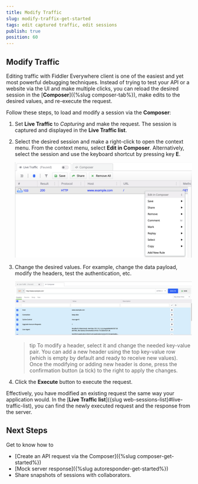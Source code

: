 ```yaml
---
title: Modify Traffic
slug: modify-traffix-get-started
tags: edit captured traffic, edit sessions
publish: true
position: 60
---
```


## Modify Traffic

Editing traffic with Fiddler Everywhere client is one of the easiest and yet most powerful debugging techniques. Instead of trying to test your API or a website via the UI and make multiple clicks, you can reload the desired session in the [**Composer**]({%slug composer-tab%}), make edits to the desired values, and re-execute the request.


Follow these steps, to load and modify a session via the **Composer**:

1. Set **Live Traffic** to _Capturing_ and make the request. The session is captured and displayed in the **Live Traffic list**. 

2. Select the desired session and make a right-click to open the context menu. From the context menu, select **Edit in Composer**. Alternatively, select the session and use the keyboard shortcut by pressing key **E**.

    ![Edit in Composer](../images/composer/edit-in-composer.png)

3. Change the desired values. For example, change the data payload, modify the headers, test the authentication, etc.

    ![Change the loaded request values in Composer](../images/composer/edit-in-composer-002.png)

    >tip To modify a header, select it and change the needed key-value pair. You can add a new header using the top key-value row (which is empty by default and ready to receive new values). Once the modifying or adding new header is done, press the confirmation button (a tick) to the right to apply the changes.

4. Click the **Execute** button to execute the request.

Effectively, you have modified an existing request the same way your application would. In the [**Live Traffic list**]({slug web-sessions-list}#live-traffic-list), you can find the newly executed request and the response from the server.


## Next Steps

Get to know how to 
- [Create an API request via the Composer]({%slug composer-get-started%})
- [Mock server response]({%slug autoresponder-get-started%}) 
- Share snapshots of sessions with collaborators.

